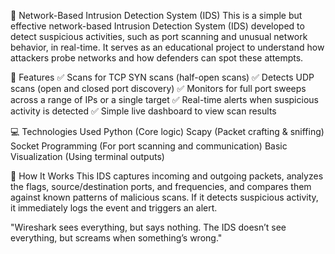 
🚨 Network-Based Intrusion Detection System (IDS)
This is a simple but effective network-based Intrusion Detection System (IDS) developed to detect suspicious activities, such as port scanning and unusual network behavior, in real-time. It serves as an educational project to understand how attackers probe networks and how defenders can spot these attempts.

🔗 Features
✅ Scans for TCP SYN scans (half-open scans)
✅ Detects UDP scans (open and closed port discovery)
✅ Monitors for full port sweeps across a range of IPs or a single target
✅ Real-time alerts when suspicious activity is detected
✅ Simple live dashboard to view scan results

💻 Technologies Used
Python (Core logic)
Scapy (Packet crafting & sniffing)
Socket Programming (For port scanning and communication)
Basic Visualization (Using terminal outputs)

🚀 How It Works
This IDS captures incoming and outgoing packets, analyzes the flags, source/destination ports, and frequencies, and compares them against known patterns of malicious scans. If it detects suspicious activity, it immediately logs the event and triggers an alert.

"Wireshark sees everything, but says nothing. The IDS doesn’t see everything, but screams when something’s wrong."

